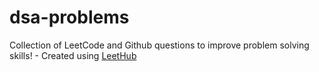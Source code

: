 # dsa-problems
Collection of LeetCode and Github questions to improve problem solving skills! - Created using [LeetHub](https://github.com/QasimWani/LeetHub)
